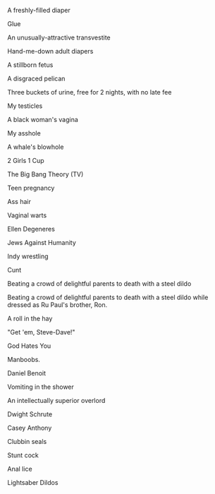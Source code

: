 A freshly-filled diaper

Glue

An unusually-attractive transvestite

Hand-me-down adult diapers

A stillborn fetus

A disgraced pelican

Three buckets of urine, free for 2 nights, with no late fee

My testicles

A black woman's vagina

My asshole

A whale's blowhole

2 Girls 1 Cup

The Big Bang Theory (TV)

Teen pregnancy

Ass hair

Vaginal warts

Ellen Degeneres

Jews Against Humanity

Indy wrestling

Cunt

Beating a crowd of delightful parents to death with a steel dildo

Beating a crowd of delightful parents to death with a steel dildo while dressed as Ru Paul's brother, Ron.

A roll in the hay

"Get 'em, Steve-Dave!"

God Hates You

Manboobs.

Daniel Benoit

Vomiting in the shower

An intellectually superior overlord

Dwight Schrute

Casey Anthony

Clubbin seals

Stunt cock

Anal lice

Lightsaber Dildos
